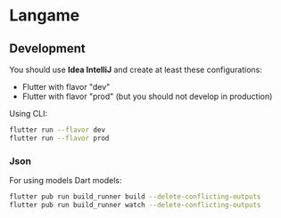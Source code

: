 # Langame

## Development

You should use **Idea IntelliJ** and create at least these configurations:
- Flutter with flavor "dev"
- Flutter with flavor "prod" (but you should not develop in production)

Using CLI:
```bash
flutter run --flavor dev
flutter run --flavor prod
```

### Json

For using models Dart models:

```bash
flutter pub run build_runner build --delete-conflicting-outputs
flutter pub run build_runner watch --delete-conflicting-outputs
```

